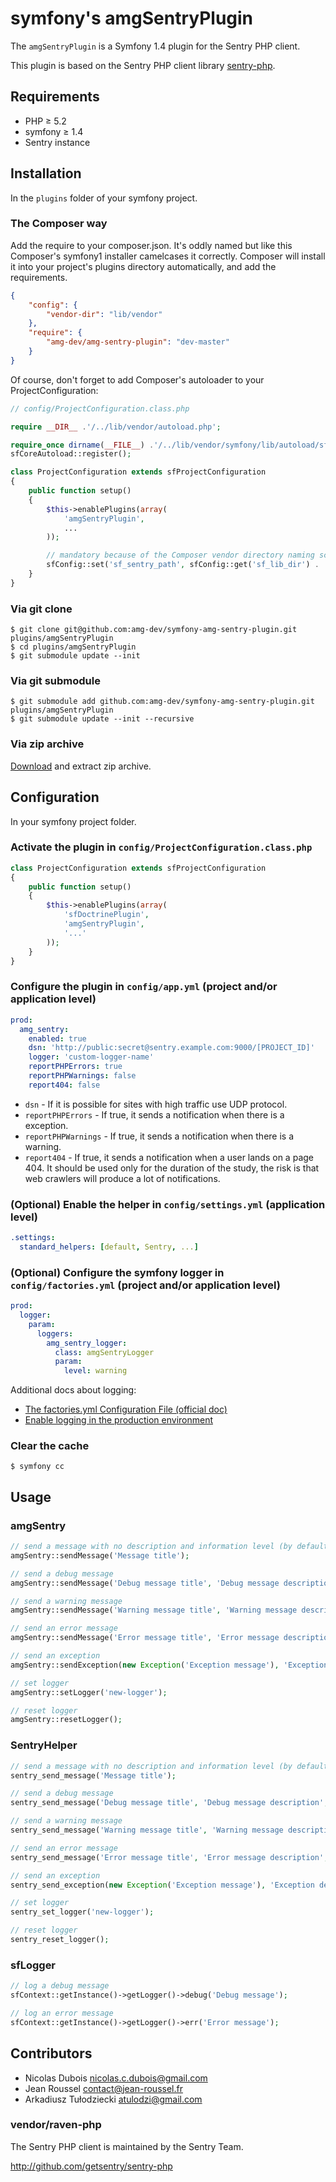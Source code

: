 # symfony's amgSentryPlugin

The `amgSentryPlugin` is a Symfony 1.4 plugin for the Sentry PHP client.

This plugin is based on the Sentry PHP client library [sentry-php](https://github.com/getsentry/sentry-php).

## Requirements

* PHP ≥ 5.2
* symfony ≥ 1.4
* Sentry instance

## Installation

In the `plugins` folder of your symfony project.

### The Composer way

Add the require to your composer.json. It's oddly named but like this Composer's symfony1 installer camelcases it correctly. Composer will install it into your project's plugins directory automatically, and add the requirements.

```json
{
    "config": {
        "vendor-dir": "lib/vendor"
    },
    "require": {
        "amg-dev/amg-sentry-plugin": "dev-master"
    }
}
```

Of course, don't forget to add Composer's autoloader to your ProjectConfiguration:

```php
// config/ProjectConfiguration.class.php

require __DIR__ .'/../lib/vendor/autoload.php';

require_once dirname(__FILE__) .'/../lib/vendor/symfony/lib/autoload/sfCoreAutoload.class.php';
sfCoreAutoload::register();

class ProjectConfiguration extends sfProjectConfiguration
{
    public function setup()
    {
        $this->enablePlugins(array(
            'amgSentryPlugin',
            ...
        ));

        // mandatory because of the Composer vendor directory naming scheme
        sfConfig::set('sf_sentry_path', sfConfig::get('sf_lib_dir') . '/vendor/sentry/sentry');
    }
}
```

### Via git clone

```
$ git clone git@github.com:amg-dev/symfony-amg-sentry-plugin.git plugins/amgSentryPlugin
$ cd plugins/amgSentryPlugin
$ git submodule update --init
```

### Via git submodule

```
$ git submodule add github.com:amg-dev/symfony-amg-sentry-plugin.git plugins/amgSentryPlugin
$ git submodule update --init --recursive
```

### Via zip archive

[Download](https://github.com/amg-dev/symfony-amg-sentry-plugin/archive/master.zip) and extract zip archive.

## Configuration

In your symfony project folder.

### Activate the plugin in `config/ProjectConfiguration.class.php`

```php
class ProjectConfiguration extends sfProjectConfiguration
{
	public function setup()
	{
		$this->enablePlugins(array(
			'sfDoctrinePlugin',
			'amgSentryPlugin',
			'...'
		));
	}
}
```

### Configure the plugin in `config/app.yml` (project and/or application level)

```yaml
prod:
  amg_sentry:
    enabled: true
    dsn: 'http://public:secret@sentry.example.com:9000/[PROJECT_ID]'
    logger: 'custom-logger-name'
    reportPHPErrors: true
    reportPHPWarnings: false
    report404: false
```

 * `dsn` - If it is possible for sites with high traffic use UDP protocol.
 * `reportPHPErrors` - If true, it sends a notification when there is a exception.
 * `reportPHPWarnings` - If true, it sends a notification when there is a warning.
 * `report404` - If true, it sends a notification when a user lands on a page 404. It should be used only for the duration of the study, the risk is that web crawlers will produce a lot of notifications.

### (Optional) Enable the helper in `config/settings.yml` (application level)

```yaml
.settings:
  standard_helpers: [default, Sentry, ...]
```

### (Optional) Configure the symfony logger in `config/factories.yml` (project and/or application level)

```yaml
prod:
  logger:
    param:
      loggers:
        amg_sentry_logger:
          class: amgSentryLogger
          param:
            level: warning
```

Additional docs about logging:

* [The factories.yml Configuration File (official doc)](http://symfony.com/legacy/doc/reference/1_4/en/05-Factories)
* [Enable logging in the production environment](http://symfony-blog.driebit.nl/2010/11/enable-logging-in-the-production-environment/)

### Clear the cache

```
$ symfony cc
```

## Usage

### amgSentry

```php
// send a message with no description and information level (by default)
amgSentry::sendMessage('Message title');

// send a debug message
amgSentry::sendMessage('Debug message title', 'Debug message description', amgSentry::DEBUG);

// send a warning message
amgSentry::sendMessage('Warning message title', 'Warning message description', amgSentry::WARNING);

// send an error message
amgSentry::sendMessage('Error message title', 'Error message description', amgSentry::ERROR);

// send an exception
amgSentry::sendException(new Exception('Exception message'), 'Exception description');

// set logger
amgSentry::setLogger('new-logger');

// reset logger
amgSentry::resetLogger();
```

### SentryHelper

```php
// send a message with no description and information level (by default)
sentry_send_message('Message title');

// send a debug message
sentry_send_message('Debug message title', 'Debug message description', amgSentry::DEBUG);

// send a warning message
sentry_send_message('Warning message title', 'Warning message description', amgSentry::WARNING);

// send an error message
sentry_send_message('Error message title', 'Error message description', amgSentry::ERROR);

// send an exception
sentry_send_exception(new Exception('Exception message'), 'Exception description');

// set logger
sentry_set_logger('new-logger');

// reset logger
sentry_reset_logger();
```

### sfLogger

```php
// log a debug message
sfContext::getInstance()->getLogger()->debug('Debug message');

// log an error message
sfContext::getInstance()->getLogger()->err('Error message');
```

## Contributors

* Nicolas Dubois <nicolas.c.dubois@gmail.com>
* Jean Roussel <contact@jean-roussel.fr>
* Arkadiusz Tułodziecki <atulodzi@gmail.com>

### vendor/raven-php

The Sentry PHP client is maintained by the Sentry Team.

http://github.com/getsentry/sentry-php
